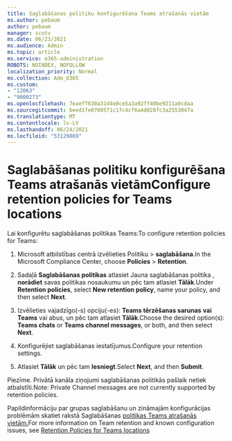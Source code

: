 ```yaml
---
title: Saglabāšanas politiku konfigurēšana Teams atrašanās vietām
ms.author: pebaum
author: pebaum
manager: scotv
ms.date: 06/23/2021
ms.audience: Admin
ms.topic: article
ms.service: o365-administration
ROBOTS: NOINDEX, NOFOLLOW
localization_priority: Normal
ms.collection: Adm_O365
ms.custom:
- "12063"
- "9000273"
ms.openlocfilehash: 7eaeff630a31d4e8ce5a3a92ff40be9211a0cdaa
ms.sourcegitcommit: beed1fe0708571c17c4cf6a4d028fc3a2553847a
ms.translationtype: MT
ms.contentlocale: lv-LV
ms.lasthandoff: 06/24/2021
ms.locfileid: "53129869"
---
```

# <a name="configure-retention-policies-for-teams-locations"></a><span data-ttu-id="ea7f1-102">Saglabāšanas politiku konfigurēšana Teams atrašanās vietām</span><span class="sxs-lookup"><span data-stu-id="ea7f1-102">Configure retention policies for Teams locations</span></span>

<span data-ttu-id="ea7f1-103">Lai konfigurētu saglabāšanas politikas Teams:</span><span class="sxs-lookup"><span data-stu-id="ea7f1-103">To configure retention policies for Teams:</span></span>

1. <span data-ttu-id="ea7f1-104">Microsoft atbilstības centrā izvēlieties Politiku  >  **saglabāšana**.</span><span class="sxs-lookup"><span data-stu-id="ea7f1-104">In the Microsoft Compliance Center, choose **Policies** > **Retention**.</span></span>

1. <span data-ttu-id="ea7f1-105">Sadaļā **Saglabāšanas politikas** atlasiet Jauna saglabāšanas politika , **norādiet** savas politikas nosaukumu un pēc tam atlasiet **Tālāk**.</span><span class="sxs-lookup"><span data-stu-id="ea7f1-105">Under **Retention policies**, select **New retention policy**, name your policy, and then select **Next**.</span></span>

1. <span data-ttu-id="ea7f1-106">Izvēlieties vajadzīgo(-s) opciju(-es): **Teams tērzēšanas sarunas** **vai Teams** vai abus, un pēc tam atlasiet **Tālāk**.</span><span class="sxs-lookup"><span data-stu-id="ea7f1-106">Choose the desired option(s): **Teams chats** or **Teams channel messages**, or both, and then select **Next**.</span></span>

1. <span data-ttu-id="ea7f1-107">Konfigurējiet saglabāšanas iestatījumus.</span><span class="sxs-lookup"><span data-stu-id="ea7f1-107">Configure your retention settings.</span></span> 

1. <span data-ttu-id="ea7f1-108">Atlasiet **Tālāk** un pēc tam **Iesniegt**.</span><span class="sxs-lookup"><span data-stu-id="ea7f1-108">Select **Next**, and then **Submit**.</span></span>

<span data-ttu-id="ea7f1-109">Piezīme. Privātā kanāla ziņojumi saglabāšanas politikās pašlaik netiek atbalstīti.</span><span class="sxs-lookup"><span data-stu-id="ea7f1-109">Note: Private Channel messages are not currently supported by retention policies.</span></span>

<span data-ttu-id="ea7f1-110">Papildinformāciju par grupas saglabāšanu un zināmajām konfigurācijas problēmām skatiet rakstā Saglabāšanas [politikas Teams atrašanās vietām.](/microsoft-365/compliance/create-retention-policies#retention-policy-for-teams-locations)</span><span class="sxs-lookup"><span data-stu-id="ea7f1-110">For more information on Team retention and known configuration issues, see [Retention Policies for Teams locations](/microsoft-365/compliance/create-retention-policies#retention-policy-for-teams-locations)</span></span>

